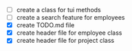 - [ ] create a class for tui methods
- [ ] create a search feature for employees
- [x] create TODO.md file
- [x] create header file for employee class
- [x] create header file for project class